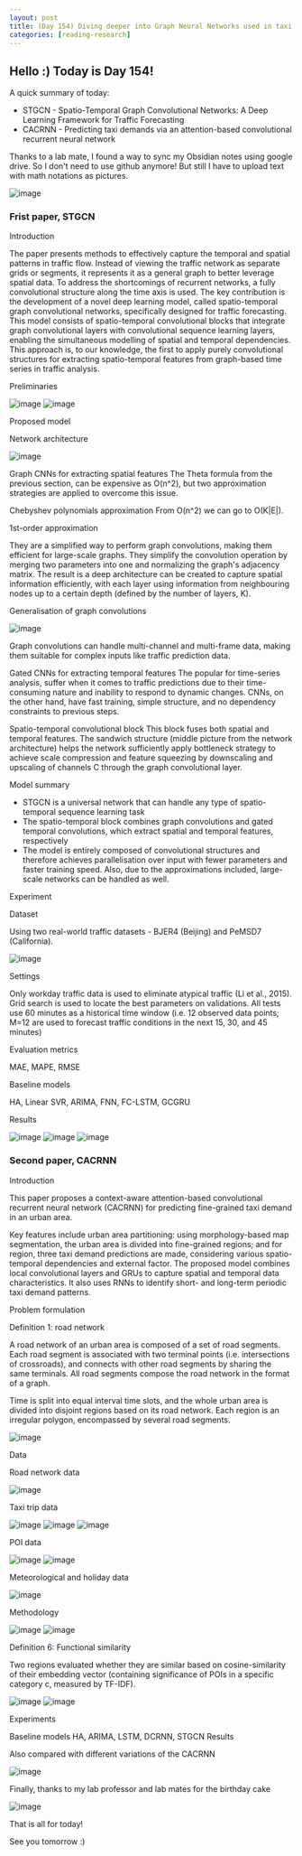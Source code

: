 ```yaml
---
layout: post
title: (Day 154) Diving deeper into Graph Neural Networks used in taxi demand prediction
categories: [reading-research]
---
```


## Hello :) Today is Day 154!
A quick summary of today:
* STGCN - Spatio-Temporal Graph Convolutional Networks: A Deep Learning Framework for Traffic Forecasting
* CACRNN - Predicting taxi demands via an attention-based convolutional recurrent neural network

Thanks to a lab mate, I found a way to sync my Obsidian notes using google drive. So I don't need to use github anymore! But still I have to upload text with math notations as pictures.

![image](https://github.com/user-attachments/assets/71632e4e-57bf-4598-922c-c82121540d26)

### Frist paper, STGCN

Introduction

The paper presents methods to effectively capture the temporal and spatial patterns in traffic flow. Instead of viewing the traffic network as separate grids or segments, it represents it as a general graph to better leverage spatial data. To address the shortcomings of recurrent networks, a fully convolutional structure along the time axis is used. The key contribution is the development of a novel deep learning model, called spatio-temporal graph convolutional networks, specifically designed for traffic forecasting. This model consists of spatio-temporal convolutional blocks that integrate graph convolutional layers with convolutional sequence learning layers, enabling the simultaneous modelling of spatial and temporal dependencies. This approach is, to our knowledge, the first to apply purely convolutional structures for extracting spatio-temporal features from graph-based time series in traffic analysis.

Preliminaries

![image](https://github.com/user-attachments/assets/b6b91a6e-9563-465b-b929-d3419683a937)
![image](https://github.com/user-attachments/assets/f908a05e-ab58-46eb-9aec-0bf3f24473b5)

Proposed model

Network architecture

![image](https://github.com/user-attachments/assets/d16bdd9d-8537-44a7-935a-398551d36465)

Graph CNNs for extracting spatial features
The Theta formula from the previous section, can be expensive as O(n^2), but two approximation strategies are applied to overcome this issue.

Chebyshev polynomials approximation
From O(n^2) we can go to O(K|E|).

1st-order approximation

They are a simplified way to perform graph convolutions, making them efficient for large-scale graphs. They simplify the convolution operation by merging two parameters into one and normalizing the graph's adjacency matrix. The result is a deep architecture can be created to capture spatial information efficiently, with each layer using information from neighbouring nodes up to a certain depth (defined by the number of layers, K).

Generalisation of graph convolutions

![image](https://github.com/user-attachments/assets/3b515894-8d47-462f-bc5a-9424ab9f1977)

Graph convolutions can handle multi-channel and multi-frame data, making them suitable for complex inputs like traffic prediction data.

Gated CNNs for extracting temporal features
The popular for time-series analysis, suffer when it comes to traffic predictions due to their time-consuming nature and inability to respond to dynamic changes. CNNs, on the other hand, have fast training, simple structure, and no dependency constraints to previous steps.

Spatio-temporal convolutional block
This block fuses both spatial and temporal features. The sandwich structure (middle picture from the network architecture) helps the network sufficiently apply bottleneck strategy to achieve scale compression and feature squeezing by downscaling and upscaling of channels C through the graph convolutional layer.

Model summary
* STGCN is a universal network that can handle any type of spatio-temporal sequence learning task
* The spatio-temporal block combines graph convolutions and gated temporal convolutions, which extract spatial and temporal features, respectively
* The model is entirely composed of convolutional structures and therefore achieves parallelisation over input with fewer parameters and faster training speed. Also, due to the approximations included, large-scale networks can be handled as well.

Experiment

Dataset

Using two real-world traffic datasets - BJER4 (Beijing) and PeMSD7 (California).

![image](https://github.com/user-attachments/assets/5aaf942e-65a9-47ef-8976-bb214c85bd6f)

Settings

Only workday traffic data is used to eliminate atypical traffic (Li et al., 2015). Grid search is used to locate the best parameters on validations. All tests use 60 minutes as a historical time window (i.e. 12 observed data points; M=12 are used to forecast traffic conditions in the next 15, 30, and 45 minutes)

Evaluation metrics

MAE, MAPE, RMSE

Baseline models

HA, Linear SVR, ARIMA, FNN, FC-LSTM, GCGRU

Results

![image](https://github.com/user-attachments/assets/68b56a27-19b8-4b88-a9d1-889ee5d9239b)
![image](https://github.com/user-attachments/assets/67db3122-49f2-4554-b75d-74f9596ca88d)
![image](https://github.com/user-attachments/assets/59a36208-688c-4475-9ea6-cc0adce20201)

### Second paper, CACRNN

Introduction

This paper proposes a context-aware attention-based convolutional recurrent neural network (CACRNN) for predicting fine-grained taxi demand in an urban area.

Key features include urban area partitioning: using morphology-based map segmentation, the urban area is divided into fine-grained regions; and for region, three taxi demand predictions are made, considering various spatio-temporal dependencies and external factor. The proposed model combines local convolutional layers and GRUs to capture spatial and temporal data characteristics. It also uses RNNs to identify short- and long-term periodic taxi demand patterns.

Problem formulation

Definition 1: road network

A road network of an urban area is composed of a set of road segments. Each road segment is associated with two terminal points (i.e. intersections of crossroads), and connects with other road segments by sharing the same terminals. All road segments compose the road network in the format of a graph.

Time is split into equal interval time slots, and the whole urban area is divided into disjoint regions based on its road network. Each region is an irregular polygon, encompassed by several road segments.

![image](https://github.com/user-attachments/assets/2ad769c8-93b4-45f1-b1a2-da20528a4e70)

Data

Road network data

![image](https://github.com/user-attachments/assets/c6e4faa2-a213-4601-8841-d26fd401c464)

Taxi trip data

![image](https://github.com/user-attachments/assets/b1916606-a772-4fb8-a8f6-e5b13a2dd8fb)
![image](https://github.com/user-attachments/assets/6466ef2b-e0ba-4748-9160-c77a2f856fac)
![image](https://github.com/user-attachments/assets/ee420e07-de4d-41b7-9d07-5ef505b83164)

POI data

![image](https://github.com/user-attachments/assets/10fb615f-7917-4a5b-b628-93a1077dd213)
![image](https://github.com/user-attachments/assets/b3d46ad1-cc38-4ed9-ac1a-0b7abebfa095)

Meteorological and holiday data

![image](https://github.com/user-attachments/assets/78b314a7-c0be-4b03-b0f9-e775119f25b7)

Methodology

![image](https://github.com/user-attachments/assets/63515a3c-8e89-4b1c-9738-eca335960bd9)
![image](https://github.com/user-attachments/assets/96f238da-c06e-47b5-9764-7b2ef5e4fcb9)

Definition 6: Functional similarity

Two regions evaluated whether they are similar based on cosine-similarity of their embedding vector (containing significance of POIs in a specific category c, measured by TF-IDF).

![image](https://github.com/user-attachments/assets/c059a87f-1d70-4a9f-92f9-4fd92f5d463d)
![image](https://github.com/user-attachments/assets/9aa72adb-484e-4d2f-b3e1-b9dc779d5ee8)

Experiments

Baseline models
HA, ARIMA, LSTM, DCRNN, STGCN
Results

Also compared with different variations of the CACRNN

![image](https://github.com/user-attachments/assets/69a9b48c-59f2-40fe-bc82-8e5f9b67f9c7)

Finally, thanks to my lab professor and lab mates for the birthday cake

![image](https://github.com/user-attachments/assets/b1028c19-7838-48c7-ba65-4a4d48c45cb2)

That is all for today!

See you tomorrow :)
